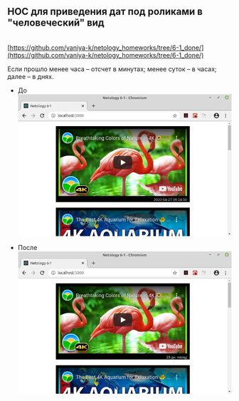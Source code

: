 ## HOC для приведения дат под роликами в "человеческий" вид
\
[https://github.com/vaniya-k/netology_homeworks/tree/6-1_done/](https://github.com/vaniya-k/netology_homeworks/tree/6-1_done/)

Если прошло менее часа &ndash; отсчет в минутах; менее суток &ndash; в часах; далее &ndash; в днях.

* До
\
![Before](01.png)

* После
\
![After](02.png)

